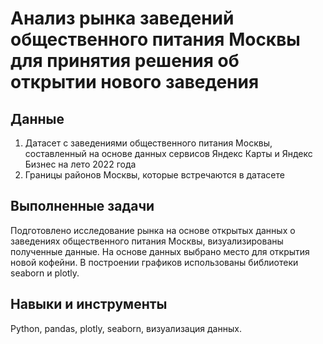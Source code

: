 # Анализ рынка заведений общественного питания Москвы для принятия решения об открытии нового заведения

## Данные
1. Датасет с заведениями общественного питания Москвы, составленный на основе данных сервисов Яндекс Карты и Яндекс Бизнес на лето 2022 года
2. Границы районов Москвы, которые встречаются в датасете

## Выполненные задачи
Подготовлено исследование рынка на основе открытых данных о заведениях общественного питания Москвы, визуализированы полученные данные. На основе данных выбрано место для открытия новой кофейни. В построении графиков использованы библиотеки seaborn и plotly. 

## Навыки и инструменты
Python, pandas, plotly, seaborn, визуализация данных.

